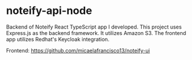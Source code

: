 # noteify-api-node
Backend of Noteify React TypeScript app I developed. This project uses Express.js as the backend framework. It utilizes Amazon S3. The frontend app utilizes Redhat's Keycloak integration. 

Frontend: https://github.com/micaelafrancisco13/noteify-ui 
